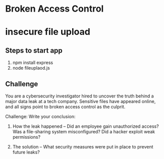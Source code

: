 # Broken Access Control
# insecure file upload

## Steps to start app
1. npm install express
2. node fileuplaod.js

## Challenge
You are a cybersecurity investigator hired to uncover the truth behind a major data leak at a tech company. Sensitive files have appeared online, and all signs point to broken access control as the culprit.

Challenge:
Write your conclusion:

1. How the leak happened – Did an employee gain unauthorized access? Was a file-sharing system misconfigured? Did a hacker exploit weak permissions?

2. The solution – What security measures were put in place to prevent future leaks?
